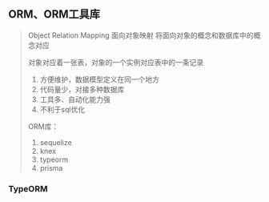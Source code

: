 ## ORM、ORM工具库

> Object Relation Mapping 面向对象映射
> 将面向对象的概念和数据库中的概念对应
>
> 对象对应着一张表，对象的一个实例对应表中的一条记录
>
> 1. 方便维护，数据模型定义在同一个地方
> 2. 代码量少，对接多种数据库
> 3. 工具多、自动化能力强
> 4. 不利于sql优化
>
> ORM库：
>
> 1. sequelize
> 2. knex
> 3. typeorm
> 4. prisma



### TypeORM